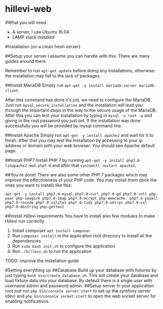 hillevi-web
===========

#What you will need
- A server, I use Ubuntu 16.04
- LAMP stack installed

#Installation (on a clean fresh server)

##Setup your server 
I assume you can handle with this. There are many guides around there.

Remember to run ``apt-get update`` before doing any installations, otherwise the installation may fail to the lack of packages.

##Install MariaDB
Simply run ``apt-get -y install mariadb-server mariadb-client``. 

After this command has done it's job, we need to configure the MariaDB. Just run ``mysql_secure_installation`` and the installation will lead you through the important steps in the way to the secure usage of the MariaDB. After this you can test your installation by typing in ``mysql -u root -p`` and giving in the root password you just set. If the installation was done successfully you will be provided by mysql command line.

##Install Apache
Simply run ``apt-get -y install apache2`` and wait for it to finish. After that you may test the installation by accessing to your ip address or domain with your web browser. You should see Apache default page.

##Install PHP7
Install PHP 7 by running ``apt-get -y install php7.0 libapache2-mod-php7.0`` and after that ``systemctl restart apache2``.

##You're done!
There are also some other PHP 7 packages which may improve the effectiveness of your PHP code. You may install them (pick the ones you want to install) like this:

``apt-get -y install php7.0-mysql php7.0-curl php7.0-gd php7.0-intl php-pear php-imagick php7.0-imap php7.0-mcrypt php-memcache  php7.0-pspell php7.0-recode php7.0-sqlite3 php7.0-tidy php7.0-xmlrpc php7.0-xsl php7.0-mbstring php-gettext``

##Install Hillevi requirements
You have to install also few modules to make Hillevi run correctly.

1. Install composer ``apt install composer``
2. Run ``composer install`` in the application root directory to install all the dependencies
3. Run ``sudo bash init.sh`` to configure the application
4. Run ``./hillevi.sh`` to run the application

TODO: improve the installation guide

#Setting everything up
##Database
Build up your database with fixtures by just typing ``bash bin/create_database.sh``. This will create your database and load fixture data into your database. By default there is a single user with username admin and password admin.
##Setup server
In your application root just run ``php bin/console server:start`` to set up the symfony server (dev) and ``php bin/console socket:start`` to open the web socket server for enabling notifications.

